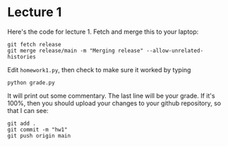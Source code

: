 # Lecture 1

Here's the code for lecture 1.  Fetch and merge this to your laptop:
```
git fetch release
git merge release/main -m "Merging release" --allow-unrelated-histories
```
Edit `homework1.py`, then check to make sure it worked by typing
```
python grade.py
```
It will print out some commentary.  The last line will be your grade.  If it's 100%, then you should upload your changes to your github repository, so that I can see:
```
git add .
git commit -m "hw1"
git push origin main
```

